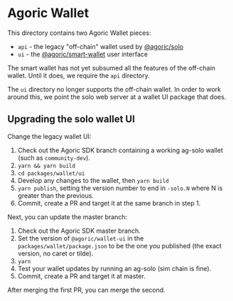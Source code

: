# Agoric Wallet

This directory contains two Agoric Wallet pieces:

- `api` - the legacy "off-chain" wallet used by [@agoric/solo](../solo)
- `ui` - the [@agoric/smart-wallet](../smart-wallet) user interface

The smart wallet has not yet subsumed all the features of the off-chain wallet.  Until it does, we require the `api` directory.

The `ui` directory no longer supports the off-chain wallet.  In order to work around this, we point the solo web server at a wallet UI package that does.

## Upgrading the solo wallet UI

Change the legacy wallet UI:

1. Check out the Agoric SDK branch containing a working ag-solo wallet (such as `community-dev`).
2. `yarn && yarn build`
3. `cd packages/wallet/ui`
4. Develop any changes to the wallet, then `yarn build`
5. `yarn publish`, setting the version number to end in `-solo.N` where N is greater than the previous.
6. Commit, create a PR and target it at the same branch in step 1.

Next, you can update the master branch:

1. Check out the Agoric SDK master branch.
2. Set the version of `@agoric/wallet-ui` in the `packages/wallet/package.json` to be the one you published (the exact version, no caret or tilde).
3. `yarn`
4. Test your wallet updates by running an ag-solo (sim chain is fine).
5. Commit, create a PR and target it at master.

After merging the first PR, you can merge the second.
